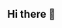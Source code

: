 ## Hi there 👋

<!--
**Shrut298-poco/Shrut298-poco** is a ✨ _special_ ✨ repository because its `README.md` (this file) appears on your GitHub profile.

Here are some ideas to get you started:

- 🔭  I’m Shrut Jain from Indore. My education has been full of practical experiences and learning. I have skills in web development, Python, C++, C, MySQL, Power BI, Excel, AI, and ML, which have helped me work on different projects.
- 🌱 I’m currently learning ...
- 👯 I’m looking to collaborate on ...
- 🤔 I’m looking for help with ...
- 💬 Ask me about ...
- 📫 How to reach me: ...
- 😄 Pronouns: ...
- ⚡ Fun fact: ...
-->
